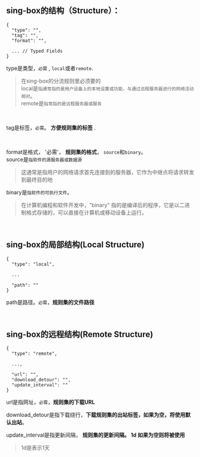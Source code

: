 ## sing-box的结构（Structure）：


```
{
  "type": "",
  "tag": "",
  "format": "",

  ... // Typed Fields
}
```
type是类型，`必需`  , `local`或者`remote`.   
> 在sing-box的分流规则里必须要的  
> local是`指通常指的是用户设备上的本地设置或功能，与通过远程服务器进行的网络活动相对`。  
> remote是`指常指的是远程服务器或服务`

<br>

tag是标签，`必需`。  **方便规则集的标签** .

<br>

format是格式， '必需'， **规则集的格式**， `source`和`binary`。  
source是`指软件的源服务器或数据源`  
>这通常是指用户的网络请求首先连接到的服务器，它作为中继点将请求转发到最终目的地  

binary是`指软件的可执行文件`。  
> 在计算机编程和软件开发中，"binary" 指的是编译后的程序，它是以二进制格式存储的，可以直接在计算机或移动设备上运行。

<br>


## sing-box的局部结构(Local Structure)  

```
{
  "type": "local",

  ...

  "path": ""
}
```
path是路径。`必需`，**规则集的文件路径**     



<br>


## sing-box的远程结构(Remote Structure)

```
{
  "type": "remote",

  ...,

  "url": "",
  "download_detour": "",
  "update_interval": ""
}
```

url是指网址，`必需`，**规则集的下载URL**    

download_detour是指下载绕行，**下载规则集的出站标签，如果为空，将使用默认出站**。  

update_interval是指更新间隔， **规则集的更新间隔。 1d 如果为空则将被使用**  
>1d是表示1天







